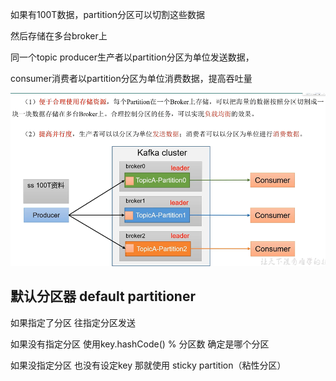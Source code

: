 如果有100T数据，partition分区可以切割这些数据

然后存储在多台broker上

同一个topic producer生产者以partition分区为单位发送数据，

consumer消费者以partition分区为单位消费数据，提高吞吐量

![img_20.png](img_20.png)


默认分区器 default partitioner
---

如果指定了分区 往指定分区发送

如果没有指定分区 使用key.hashCode() % 分区数 确定是哪个分区

如果没指定分区 也没有设定key 那就使用 sticky partition（粘性分区）



